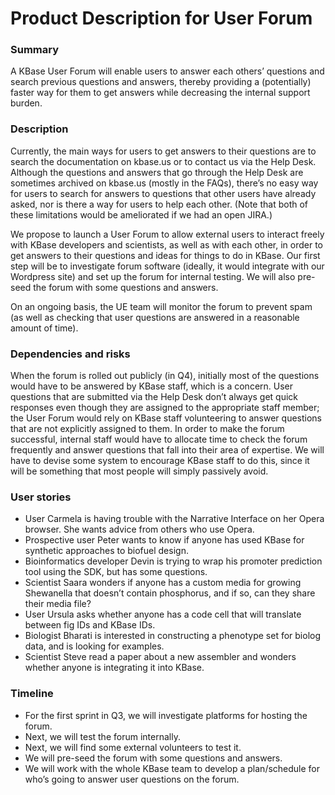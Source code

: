 # Product Description for User Forum

### Summary 
A KBase User Forum will enable users to answer each others’ questions and search previous questions and answers, thereby providing a (potentially) faster way for them to get answers while decreasing the internal support burden.

### Description
Currently, the main ways for users to get answers to their questions are to search the documentation on kbase.us or to contact us via the Help Desk. Although the questions and answers that go through the Help Desk are sometimes archived on kbase.us (mostly in the FAQs), there’s no easy way for users to search for answers to questions that other users have already asked, nor is there a way for users to help each other.  (Note that both of these limitations would be ameliorated if we had an open JIRA.)

We propose to launch a User Forum to allow external users to interact freely with KBase developers and scientists, as well as with each other, in order to get answers to their questions and ideas for things to do in KBase. Our first step will be to investigate forum software (ideally, it would integrate with our Wordpress site) and set up the forum for internal testing. We will also pre-seed the forum with some questions and answers.

On an ongoing basis, the UE team will monitor the forum to prevent spam (as well as checking that user questions are answered in a reasonable amount of time).

### Dependencies and risks
When the forum is rolled out publicly (in Q4), initially most of the questions would have to be answered by KBase staff, which is a concern. User questions that are submitted via the Help Desk don’t always get quick responses even though they are assigned to the appropriate staff member; the User Forum would rely on KBase staff volunteering to answer questions that are not explicitly assigned to them. In order to make the forum successful, internal staff would have to allocate time to check the forum frequently and answer questions that fall into their area of expertise. We will have to devise some system to encourage KBase staff to do this, since it will be something that most people will simply passively avoid.

### User stories
* User Carmela is having trouble with the Narrative Interface on her Opera browser. She wants advice from others who use Opera.
* Prospective user Peter wants to know if anyone has used KBase for synthetic approaches to biofuel design.
* Bioinformatics developer Devin is trying to wrap his promoter prediction tool using the SDK, but has some questions.
* Scientist Saara wonders if anyone has a custom media for growing Shewanella that doesn’t contain phosphorus, and if so, can they share their media file?
* User Ursula asks whether anyone has a code cell that will translate between fig IDs and KBase IDs.
* Biologist Bharati is interested in constructing a phenotype set for biolog data, and is looking for examples. 
* Scientist Steve read a paper about a new assembler and wonders whether anyone is integrating it into KBase.

### Timeline
* For the first sprint in Q3, we will investigate platforms for hosting the forum.
* Next, we will test the forum internally.
* Next, we will find some external volunteers to test it.
* We will pre-seed the forum with some questions and answers.
* We will work with the whole KBase team to develop a plan/schedule for who’s going to answer user questions on the forum.
